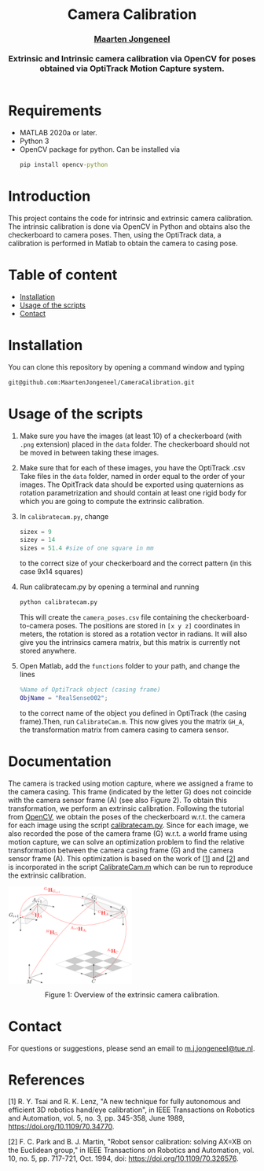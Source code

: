 <div align="center">
<h1 align="center">
Camera Calibration
</h1>
</div>
<div align="center">
<h3>
<a href="https://www.maartenjongeneel.nl/">Maarten Jongeneel</a>
<br>
<br>
Extrinsic and Intrinsic camera calibration via OpenCV for poses obtained via OptiTrack Motion Capture system.
<br>
<br>
</h3>
</div>

# Requirements
 - MATLAB 2020a or later. 
 - Python 3
 - OpenCV package for python. Can be installed via
    ```cmd
    pip install opencv-python
    ```

# Introduction
This project contains the code for intrinsic and extrinsic camera calibration. The intrinsic calibration is done via OpenCV in Python and obtains also the checkerboard to camera poses. Then, using the OptiTrack data, a calibration is performed in Matlab to obtain the camera to casing pose.


Table of content
================
- [Installation](#installation)
- [Usage of the scripts](#usage-of-the-scripts)
- [Contact](#contact)


# Installation
You can clone this repository by opening a command window and typing
```cmd
git@github.com:MaartenJongeneel/CameraCalibration.git
```
# Usage of the scripts

1. Make sure you have the images (at least 10) of a checkerboard (with `.png` extension) placed in the ```data``` folder. The checkerboard should not be moved in between taking these images.
2. Make sure that for each of these images, you have the OptiTrack .csv Take files in the ```data``` folder, named in order equal to the order of your images. The OpitTrack data should be exported using quaternions as rotation parametrization and should contain at least one rigid body for which you are going to compute the extrinsic calibration.
3. In ```calibratecam.py```, change

    ```python
    sizex = 9
    sizey = 14
    sizes = 51.4 #size of one square in mm
    ```
    to the correct size of your checkerboard and the correct pattern (in this case 9x14 squares)
4. Run calibratecam.py by opening a terminal and running
    ```bash
    python calibratecam.py
    ```
    This will create the ```camera_poses.csv``` file containing the checkerboard-to-camera poses. The positions are stored in `[x y z]` coordinates in meters, the rotation is stored as a rotation vector in radians. It will also give you the intrinsics camera matrix, but this matrix is currently not stored anywhere.
5. Open Matlab, add the ```functions``` folder to your path, and change the lines
    ```matlab
    %Name of OptiTrack object (casing frame)
    ObjName = "RealSense002";
    ```
    to the correct name of the object you defined in OptiTrack (the casing frame).Then, run ```CalibrateCam.m```. This now gives you the matrix ```GH_A```, the transformation matrix from camera casing to camera sensor.
# Documentation
The camera is tracked using motion capture, where we assigned a frame to the camera casing. This frame (indicated by the letter G) does not coincide with the camera sensor frame (A) (see also Figure 2). To obtain this transformation, we perform an extrinsic calibration. Following the tutorial from [OpenCV](https://docs.opencv.org/4.x/dc/dbb/tutorial_py_calibration.html), we obtain the poses of the checkerboard w.r.t. the camera for each image using the script [calibratecam.py](/calibratecam.py). Since for each image, we also recorded the pose of the camera frame (G) w.r.t. a world frame using motion capture, we can solve an optimization problem to find the relative transformation between the camera casing frame (G) and the camera sensor frame (A). This optimization is based on the work of [[1](#references)] and [[2](#references)] and is incorporated in the script [CalibrateCam.m](/CalibrateCam.m) which can be run to reproduce the extrinsic calibration.

<div align="center">
    <div style = "display: flex; align="center">
        <img src="static/CameraCalibration.png" width="50%"/> 
    </div>
    <p>Figure 1: Overview of the extrinsic camera calibration.</p>
</div>

# Contact
For questions or suggestions, please send an email to [m.j.jongeneel@tue.nl](mailto:m.j.jongeneel@tue.nl).

# References
[1] R. Y. Tsai and R. K. Lenz, "A new technique for fully autonomous and efficient 3D robotics hand/eye calibration", in IEEE Transactions on Robotics and Automation, vol. 5, no. 3, pp. 345-358, June 1989, https://doi.org/10.1109/70.34770.

[2] F. C. Park and B. J. Martin, "Robot sensor calibration: solving AX=XB on the Euclidean group," in IEEE Transactions on Robotics and Automation, vol. 10, no. 5, pp. 717-721, Oct. 1994, doi: https://doi.org/10.1109/70.326576.